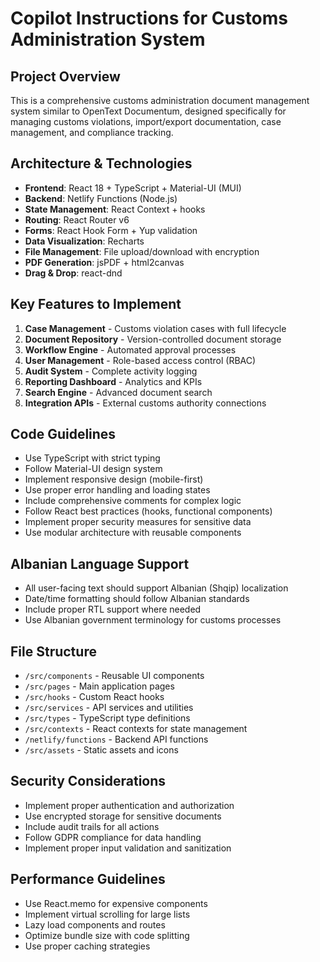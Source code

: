 # Copilot Instructions for Customs Administration System

<!-- Use this file to provide workspace-specific custom instructions to Copilot. For more details, visit https://code.visualstudio.com/docs/copilot/copilot-customization#_use-a-githubcopilotinstructionsmd-file -->

## Project Overview
This is a comprehensive customs administration document management system similar to OpenText Documentum, designed specifically for managing customs violations, import/export documentation, case management, and compliance tracking.

## Architecture & Technologies
- **Frontend**: React 18 + TypeScript + Material-UI (MUI)
- **Backend**: Netlify Functions (Node.js)
- **State Management**: React Context + hooks
- **Routing**: React Router v6
- **Forms**: React Hook Form + Yup validation
- **Data Visualization**: Recharts
- **File Management**: File upload/download with encryption
- **PDF Generation**: jsPDF + html2canvas
- **Drag & Drop**: react-dnd

## Key Features to Implement
1. **Case Management** - Customs violation cases with full lifecycle
2. **Document Repository** - Version-controlled document storage
3. **Workflow Engine** - Automated approval processes
4. **User Management** - Role-based access control (RBAC)
5. **Audit System** - Complete activity logging
6. **Reporting Dashboard** - Analytics and KPIs
7. **Search Engine** - Advanced document search
8. **Integration APIs** - External customs authority connections

## Code Guidelines
- Use TypeScript with strict typing
- Follow Material-UI design system
- Implement responsive design (mobile-first)
- Use proper error handling and loading states
- Include comprehensive comments for complex logic
- Follow React best practices (hooks, functional components)
- Implement proper security measures for sensitive data
- Use modular architecture with reusable components

## Albanian Language Support
- All user-facing text should support Albanian (Shqip) localization
- Date/time formatting should follow Albanian standards
- Include proper RTL support where needed
- Use Albanian government terminology for customs processes

## File Structure
- `/src/components` - Reusable UI components
- `/src/pages` - Main application pages
- `/src/hooks` - Custom React hooks
- `/src/services` - API services and utilities
- `/src/types` - TypeScript type definitions
- `/src/contexts` - React contexts for state management
- `/netlify/functions` - Backend API functions
- `/src/assets` - Static assets and icons

## Security Considerations
- Implement proper authentication and authorization
- Use encrypted storage for sensitive documents
- Include audit trails for all actions
- Follow GDPR compliance for data handling
- Implement proper input validation and sanitization

## Performance Guidelines
- Use React.memo for expensive components
- Implement virtual scrolling for large lists
- Lazy load components and routes
- Optimize bundle size with code splitting
- Use proper caching strategies
